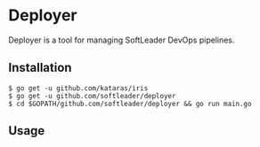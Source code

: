 # Deployer

Deployer is a tool for managing SoftLeader DevOps pipelines.

## Installation

```
$ go get -u github.com/kataras/iris
$ go get -u github.com/softleader/deployer
$ cd $GOPATH/github.com/softleader/deployer && go run main.go
```

## Usage

